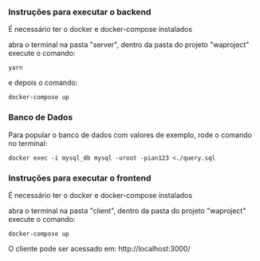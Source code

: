 ### Instruções para executar o backend

É necessário ter o docker e docker-compose instalados

abra o terminal na pasta "server", dentro da pasta do projeto "waproject"
execute o comando:

`yarn`

e depois o comando:

`docker-compose up`

### Banco de Dados

Para popular o banco de dados com valores de exemplo, rode o comando no terminal:

`docker exec -i mysql_db mysql -uroot -pian123 <./query.sql`

### Instruções para executar o frontend

É necessário ter o docker e docker-compose instalados

abra o terminal na pasta "client", dentro da pasta do projeto "waproject"
execute o comando:

`docker-compose up`

O cliente pode ser acessado em: http://localhost:3000/
